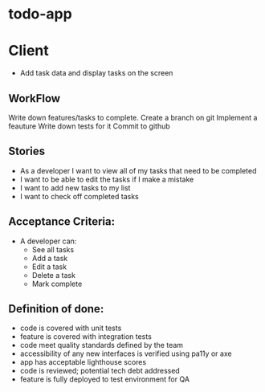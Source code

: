 # todo-app

# Client

- Add task data and display tasks on the screen

## WorkFlow

Write down features/tasks to complete.
Create a branch on git
Implement a feauture
Write down tests for it
Commit to github

## Stories

- As a developer I want to view all of my tasks that need to be completed
- I want to be able to edit the tasks if I make a mistake
- I want to add new tasks to my list
- I want to check off completed tasks

## Acceptance Criteria:

- A developer can:
  - See all tasks
  - Add a task
  - Edit a task
  - Delete a task
  - Mark complete

## Definition of done:

- code is covered with unit tests
- feature is covered with integration tests
- code meet quality standards defined by the team
- accessibility of any new interfaces is verified using pa11y or axe
- app has acceptable lighthouse scores
- code is reviewed; potential tech debt addressed
- feature is fully deployed to test environment for QA
